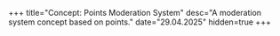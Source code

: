 +++
title="Concept: Points Moderation System"
desc="A moderation system concept based on points."
date="29.04.2025"
hidden=true
+++